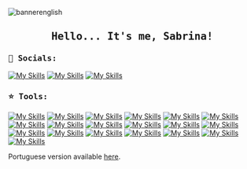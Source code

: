 
![bannerenglish](https://github.com/user-attachments/assets/ec0a0505-b2c1-43ce-89ae-894eee348bfe)

<h2 align='center'><samp>Hello... It's me, Sabrina!</samp></h2>

<h3><samp>🍄 Socials:</samp></h3>

[![My Skills](https://skillicons.dev/icons?i=linkedin)](https://www.linkedin.com/in/sabrina-cristan-4a850b234/)
[![My Skills](https://skillicons.dev/icons?i=gmail)](mailto:sabrina.cristan@gmail.com)
[![My Skills](https://skillicons.dev/icons?i=instagram)](https://www.instagram.com/sabrinacristan/)

<h3><samp>⭐ Tools:</samp></h3>

[![My Skills](https://skillicons.dev/icons?i=pycharm)](https://skillicons.dev)
[![My Skills](https://skillicons.dev/icons?i=python)](https://skillicons.dev)
[![My Skills](https://skillicons.dev/icons?i=c)](https://skillicons.dev)
[![My Skills](https://skillicons.dev/icons?i=vscode)](https://skillicons.dev)
[![My Skills](https://skillicons.dev/icons?i=js)](https://skillicons.dev)
[![My Skills](https://skillicons.dev/icons?i=css)](https://skillicons.dev)
[![My Skills](https://skillicons.dev/icons?i=html)](https://skillicons.dev)
[![My Skills](https://skillicons.dev/icons?i=bootstrap)](https://skillicons.dev)
[![My Skills](https://skillicons.dev/icons?i=figma)](https://skillicons.dev)
[![My Skills](https://skillicons.dev/icons?i=php)](https://skillicons.dev)
[![My Skills](https://skillicons.dev/icons?i=laravel)](https://skillicons.dev)
[![My Skills](https://skillicons.dev/icons?i=postman)](https://skillicons.dev)
[![My Skills](https://skillicons.dev/icons?i=mysql)](https://skillicons.dev)
[![My Skills](https://skillicons.dev/icons?i=eclipse)](https://skillicons.dev)
[![My Skills](https://skillicons.dev/icons?i=java)](https://skillicons.dev)
[![My Skills](https://skillicons.dev/icons?i=arduino)](https://skillicons.dev)
[![My Skills](https://skillicons.dev/icons?i=github)](https://skillicons.dev)
[![My Skills](https://skillicons.dev/icons?i=git)](https://skillicons.dev)
[![My Skills](https://skillicons.dev/icons?i=notion)](https://skillicons.dev)

Portuguese version available [here](README.md).
